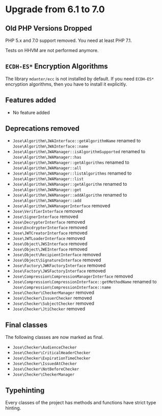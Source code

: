 # Upgrade from 6.1 to 7.0

## Old PHP Versions Dropped

PHP 5.x and 7.0 support removed.
You need at least PHP 7.1.

Tests on HHVM are not performed anymore.

## `ECDH-ES*` Encryption Algorithms

The library `mdanter/ecc` is not installed by default.
If you need `ECDH-ES*` encryption algorithms, then you have to install it explicitly. 

## Features added

* No feature added

## Deprecations removed

* `Jose\Algorithm\JWAInterface::getAlgorithmName` renamed to `Jose\Algorithm\JWAInterface::name`
* `Jose\Algorithm\JWAManager::isAlgorithmSupported` renamed to `Jose\Algorithm\JWAManager::has`
* `Jose\Algorithm\JWAManager::getAlgorithms` renamed to `Jose\Algorithm\JWAManager::all`
* `Jose\Algorithm\JWAManager::listAlgorithms` renamed to `Jose\Algorithm\JWAManager::list`
* `Jose\Algorithm\JWAManager::getAlgorithm` renamed to `Jose\Algorithm\JWAManager::get`
* `Jose\Algorithm\JWAManager::addAlgorithm` renamed to `Jose\Algorithm\JWAManager::add`
* `Jose\Algorithm\JWAManagerInterface` removed
* `Jose\VerifierInterface` removed
* `Jose\SignerInterface` removed
* `Jose\DecrypterInterface` removed
* `Jose\EncdrypterInterface` removed
* `Jose\JWTCreatorInterface` removed
* `Jose\JWTLoaderInterface` removed
* `Jose\Object\JWSInterface` removed
* `Jose\Object\JWEInterface` removed
* `Jose\Object\RecipientInterface` removed
* `Jose\Object\SignatureInterface` removed
* `Jose\Factory\JWKFactoryInterface` removed
* `Jose\Factory\JWSFactoryInterface` removed
* `Jose\Compression\CompressionManagerInterface` removed
* `Jose\Compression\CompressionInterface::getMethodName` renamed to `Jose\Compression\CompressionInterface::name`
* `Jose\Checker\CheckerManager` removed
* `Jose\Checker\IssuerChecker` removed
* `Jose\Checker\SubjectChecker` removed
* `Jose\Checker\JtiChecker` removed

## Final classes

The following classes are now marked as final.

* `Jose\Checker\AudienceChecker`
* `Jose\Checker\CriticalHeaderChecker`
* `Jose\Checker\ExpirationTimeChecker`
* `Jose\Checker\IssuedAtChecker`
* `Jose\Checker\NotBeforeChecker`
* `Jose\Checker\CheckerManager`

## Typehinting

Every classes of the project has methods and functions have strict type hinting. 
